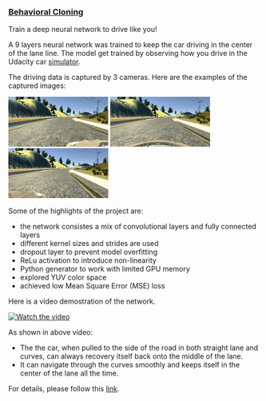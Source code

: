 ### **[Behavioral Cloning](https://github.com/bitsurgeon/CarND_BehavioralCloning)**  

Train a deep neural network to drive like you!

A 9 layers neural network was trained to keep the car driving in the center of the lane line. The model get trained by observing how you drive in the Udacity car [simulator](https://github.com/udacity/self-driving-car-sim).

The driving data is captured by 3 cameras. Here are the examples of the captured images:

<img src="https://raw.githubusercontent.com/bitsurgeon/CarND_BehavioralCloning/master/examples/left1.jpg" alt="left" width="200">
<img src="https://raw.githubusercontent.com/bitsurgeon/CarND_BehavioralCloning/master/examples/center1.jpg" alt="center" width="200">
<img src="https://raw.githubusercontent.com/bitsurgeon/CarND_BehavioralCloning/master/examples/right1.jpg" alt="right" width="200">

Some of the highlights of the project are:

* the network consistes a mix of convolutional layers and fully connected layers
* different kernel sizes and strides are used
* dropout layer to prevent model overfitting
* ReLu activation to introduce non-linearity
* Python generator to work with limited GPU memory
* explored YUV color space
* achieved low Mean Square Error (MSE) loss

Here is a video demostration of the network.

[![Watch the video](https://img.youtube.com/vi/jrNxl5diAsM/mqdefault.jpg)](https://youtu.be/jrNxl5diAsM)

As shown in above video:

- The the car, when pulled to the side of the road in both straight lane and curves, can always recovery itself back onto the middle of the lane.
- It can navigate through the curves smoothly and keeps itself in the center of the lane all the time.

For details, please follow this [link](https://github.com/bitsurgeon/CarND_BehavioralCloning).
